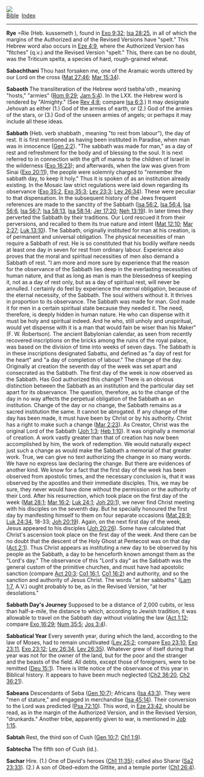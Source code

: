 [![](../../cdshop/ithlogo.png)](../../index)  
[Bible](../index)  [Index](index) 

------------------------------------------------------------------------

<span id="000">**Rye**</span> =Rie (Heb. kussemeth ), found in [Exo
9:32](../kjv/exo009.htm#032); [Isa 28:25](../kjv/isa028.htm#025), in all
of which the margins of the Authorized and of the Revised Versions have
"spelt." This Hebrew word also occurs in [Eze
4:9](../kjv/eze004.htm#009), where the Authorized Version has "fitches"
(q.v.) and the Revised Version "spelt." This, there can be no doubt, was
the Triticum spelta, a species of hard, rough-grained wheat.

<span id="001">**Sabachthani**</span> Thou hast forsaken me, one of the
Aramaic words uttered by our Lord on the cross ([Mat
27:46](../kjv/mat027.htm#046); [Mar 15:34](../kjv/mar015.htm#034)).

<span id="002">**Sabaoth**</span> The transliteration of the Hebrew word
tsebha'oth , meaning "hosts," "armies" ([Rom
9:29](../kjv/rom009.htm#029); [Jam 5:4](../kjv/jam005.htm#004)). In the
LXX. the Hebrew word is rendered by "Almighty." (See [Rev
4:8](../kjv/rev004.htm#008); compare [Isa 6:3](../kjv/isa006.htm#003).)
It may designate Jehovah as either (1.) God of the armies of earth, or
(2.) God of the armies of the stars, or (3.) God of the unseen armies of
angels; or perhaps it may include all these ideas.

<span id="003">**Sabbath**</span> (Heb. verb shabbath , meaning "to rest
from labour"), the day of rest. It is first mentioned as having been
instituted in Paradise, when man was in innocence ([Gen
2:2](../kjv/gen002.htm#002)). "The sabbath was made for man," as a day
of rest and refreshment for the body and of blessing to the soul. It is
next referred to in connection with the gift of manna to the children of
Israel in the wilderness ([Exo 16:23](../kjv/exo016.htm#023)); and
afterwards, when the law was given from Sinai ([Exo
20:11](../kjv/exo020.htm#011)), the people were solemnly charged to
"remember the sabbath day, to keep it holy." Thus it is spoken of as an
institution already existing. In the Mosaic law strict regulations were
laid down regarding its observance ([Exo 35:2](../kjv/exo035.htm#002),
[Exo 35:3](../kjv/exo035.htm#003); [Lev 23:3](../kjv/lev023.htm#003);
[Lev 26:34](../kjv/lev026.htm#034)). These were peculiar to that
dispensation. In the subsequent history of the Jews frequent references
are made to the sanctity of the Sabbath ([Isa
56:2](../kjv/isa056.htm#002), [Isa 56:4](../kjv/isa056.htm#004), [Isa
56:6](../kjv/isa056.htm#006), [Isa 56:7](../kjv/isa056.htm#007); [Isa
58:13](../kjv/isa058.htm#013), [Isa 58:14](../kjv/isa058.htm#014); [Jer
17:20](../kjv/jer017.htm#020); [Neh 13:19](../kjv/neh013.htm#019)). In
later times they perverted the Sabbath by their traditions. Our Lord
rescued it from their perversions, and recalled to them its true nature
and intent ([Mat 12:10](../kjv/mat012.htm#010); [Mar
2:27](../kjv/mar002.htm#027); [Luk 13:10](../kjv/luk013.htm#010)). The
Sabbath, originally instituted for man at his creation, is of permanent
and universal obligation. The physical necessities of man require a
Sabbath of rest. He is so constituted that his bodily welfare needs at
least one day in seven for rest from ordinary labour. Experience also
proves that the moral and spiritual necessities of men also demand a
Sabbath of rest. "I am more and more sure by experience that the reason
for the observance of the Sabbath lies deep in the everlasting
necessities of human nature, and that as long as man is man the
blessedness of keeping it, not as a day of rest only, but as a day of
spiritual rest, will never be annulled. I certainly do feel by
experience the eternal obligation, because of the eternal necessity, of
the Sabbath. The soul withers without it. It thrives in proportion to
its observance. The Sabbath was made for man. God made it for men in a
certain spiritual state because they needed it. The need, therefore, is
deeply hidden in human nature. He who can dispense with it must be holy
and spiritual indeed. And he who, still unholy and unspiritual, would
yet dispense with it is a man that would fain be wiser than his Maker"
(F. W. Robertson). The ancient Babylonian calendar, as seen from
recently recovered inscriptions on the bricks among the ruins of the
royal palace, was based on the division of time into weeks of seven
days. The Sabbath is in these inscriptions designated Sabattu, and
defined as "a day of rest for the heart" and "a day of completion of
labour." The change of the day. Originally at creation the seventh day
of the week was set apart and consecrated as the Sabbath. The first day
of the week is now observed as the Sabbath. Has God authorized this
change? There is an obvious distinction between the Sabbath as an
institution and the particular day set apart for its observance. The
question, therefore, as to the change of the day in no way affects the
perpetual obligation of the Sabbath as an institution. Change of the day
or no change, the Sabbath remains as a sacred institution the same. It
cannot be abrogated. If any change of the day has been made, it must
have been by Christ or by his authority. Christ has a right to make such
a change ([Mar 2:23](../kjv/mar002.htm#023)). As Creator, Christ was the
original Lord of the Sabbath ([Joh 1:3](../kjv/joh001.htm#003); [Heb
1:10](../kjv/heb001.htm#010)). It was originally a memorial of creation.
A work vastly greater than that of creation has now been accomplished by
him, the work of redemption. We would naturally expect just such a
change as would make the Sabbath a memorial of that greater work. True,
we can give no text authorizing the change in so many words. We have no
express law declaring the change. But there are evidences of another
kind. We know for a fact that the first day of the week has been
observed from apostolic times, and the necessary conclusion is, that it
was observed by the apostles and their immediate disciples. This, we may
be sure, they never would have done without the permission or the
authority of their Lord. After his resurrection, which took place on the
first day of the week ([Mat 28:1](../kjv/mat028.htm#001); [Mar
16:2](../kjv/mar016.htm#002); [Luk 24:1](../kjv/luk024.htm#001); [Joh
20:1](../kjv/joh020.htm#001)), we never find Christ meeting with his
disciples on the seventh day. But he specially honoured the first day by
manifesting himself to them on four separate occasions ([Mat
28:9](../kjv/mat028.htm#009); [Luk 24:34](../kjv/luk024.htm#034), 18-33;
[Joh 20:19](../kjv/joh020.htm#019)). Again, on the next first day of the
week, Jesus appeared to his disciples ([Joh
20:26](../kjv/joh020.htm#026)). Some have calculated that Christ's
ascension took place on the first day of the week. And there can be no
doubt that the descent of the Holy Ghost at Pentecost was on that day
([Act 2:1](../kjv/act002.htm#001)). Thus Christ appears as instituting a
new day to be observed by his people as the Sabbath, a day to be
henceforth known amongst them as the "Lord's day." The observance of
this "Lord's day" as the Sabbath was the general custom of the primitive
churches, and must have had apostolic sanction (compare [Act
20:3](../kjv/act020.htm#003); [Co1 16:1](../kjv/co1016.htm#001), [Co1
16:2](../kjv/co1016.htm#002)) and authority, and so the sanction and
authority of Jesus Christ. The words "at her sabbaths" ([Lam
1:7](../kjv/lam001.htm#007), A.V.) ought probably to be, as in the
Revised Version, "at her desolations."

<span id="004">**Sabbath Day's Journey**</span> Supposed to be a
distance of 2,000 cubits, or less than half-a-mile, the distance to
which, according to Jewish tradition, it was allowable to travel on the
Sabbath day without violating the law ([Act
1:12](../kjv/act001.htm#012); compare [Exo
16:29](../kjv/exo016.htm#029); [Num 35:5](../kjv/num035.htm#005); [Jos
3:4](../kjv/jos003.htm#004)).

<span id="005">**Sabbatical Year**</span> Every seventh year, during
which the land, according to the law of Moses, had to remain
uncultivated ([Lev 25:2](../kjv/lev025.htm#002); compare [Exo
23:10](../kjv/exo023.htm#010), [Exo 23:11](../kjv/exo023.htm#011), [Exo
23:12](../kjv/exo023.htm#012); [Lev 26:34](../kjv/lev026.htm#034), [Lev
26:35](../kjv/lev026.htm#035)). Whatever grew of itself during that year
was not for the owner of the land, but for the poor and the stranger and
the beasts of the field. All debts, except those of foreigners, were to
be remitted ([Deu 15:1](../kjv/deu015.htm#001)). There is little notice
of the observance of this year in Biblical history. It appears to have
been much neglected ([Ch2 36:20](../kjv/ch2036.htm#020), [Ch2
36:21](../kjv/ch2036.htm#021)).

<span id="006">**Sabeans**</span> Descendants of Seba ([Gen
10:7](../kjv/gen010.htm#007)); Africans ([Isa
43:3](../kjv/isa043.htm#003)). They were "men of stature," and engaged
in merchandise ([Isa 45:14](../kjv/isa045.htm#014)). Their conversion to
the Lord was predicted ([Psa 72:10](../kjv/psa072.htm#010)). This word,
in [Eze 23:42](../kjv/eze023.htm#042), should be read, as in the margin
of the Authorized Version, and in the Revised Version, "drunkards."
Another tribe, apparently given to war, is mentioned in [Job
1:15](../kjv/job001.htm#015).

<span id="007">**Sabtah**</span> Rest, the third son of Cush ([Gen
10:7](../kjv/gen010.htm#007); [Ch1 1:9](../kjv/ch1001.htm#009)).

<span id="008">**Sabtecha**</span> The fifth son of Cush (id.).

<span id="009">**Sachar**</span> Hire. (1.) One of David's heroes ([Ch1
11:35](../kjv/ch1011.htm#035)); called also Sharar ([Sa2
23:33](../kjv/sa2023.htm#033)). (2.) A son of Obed-edom the Gittite, and
a temple porter ([Ch1 26:4](../kjv/ch1026.htm#004)).

